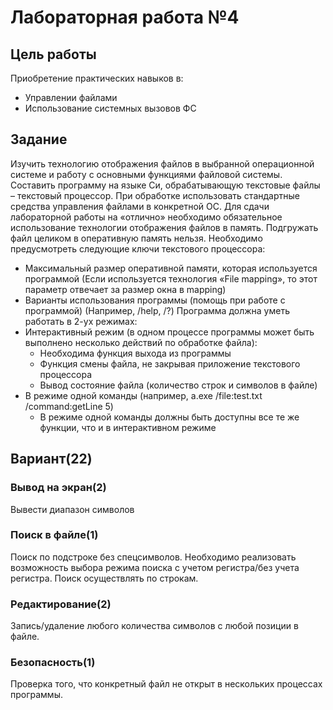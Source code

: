 # Лабораторная работа №4
## Цель работы
Приобретение практических навыков в:
* Управлении файлами
* Использование системных вызовов ФС

## Задание
Изучить технологию отображения файлов в выбранной операционной системе и
работу с основными функциями файловой системы. Составить программу на языке
Си, обрабатывающую текстовые файлы – текстовый процессор. При обработке
использовать стандартные средства управления файлами в конкретной ОС. Для
сдачи лабораторной работы на «отлично» необходимо обязательное использование
технологии отображения файлов в память. Подгружать файл целиком в оперативную
память нельзя. Необходимо предусмотреть следующие ключи текстового процессора:
- Максимальный размер оперативной памяти, которая используется программой
    (Если используется технология «File mapping», то этот параметр отвечает за
    размер окна в mapping)
- Варианты использования программы (помощь при работе с программой)
    (Например, /help, /?)
Программа должна уметь работать в 2-ух режимах:
- Интерактивный режим (в одном процессе программы может быть выполнено
    несколько действий по обработке файла):
    - Необходима функция выхода из программы
    - Функция смены файла, не закрывая приложение текстового процессора
    - Вывод состояние файла (количество строк и символов в файле)
- В режиме одной команды (например, a.exe /file:test.txt /command:getLine 5)
    - В режиме одной команды должны быть доступны все те же функции, что
        и в интерактивном режиме

## Вариант(22)
### Вывод на экран(2)
Вывести диапазон символов

### Поиск в файле(1)
Поиск по подстроке без спецсимволов. Необходимо реализовать возможность
выбора режима поиска с учетом регистра/без учета регистра. Поиск осуществлять по
строкам.

### Редактирование(2)
Запись/удаление любого количества символов с любой позиции в файле.

### Безопасность(1)
Проверка того, что конкретный файл не открыт в нескольких процессах
программы.
